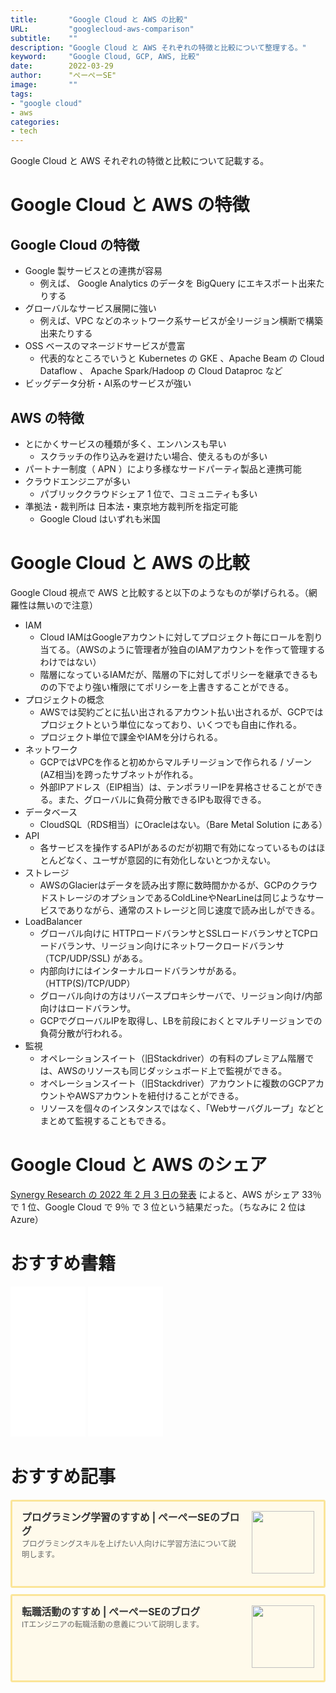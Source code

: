 ```yaml
---
title:       "Google Cloud と AWS の比較"
URL:         "googlecloud-aws-comparison"
subtitle:    ""
description: "Google Cloud と AWS それぞれの特徴と比較について整理する。"
keyword:     "Google Cloud, GCP, AWS, 比較"
date:        2022-03-29
author:      "ぺーぺーSE"
image:       ""
tags:
- "google cloud"
- aws
categories:
- tech
---
```


Google Cloud と AWS それぞれの特徴と比較について記載する。

<!--more-->

# Google Cloud と AWS の特徴

## Google Cloud の特徴

- Google 製サービスとの連携が容易
  - 例えば、 Google Analytics のデータを BigQuery にエキスポート出来たりする
- グローバルなサービス展開に強い
  - 例えば、VPC などのネットワーク系サービスが全リージョン横断で構築出来たりする
- OSS ベースのマネージドサービスが豊富
  - 代表的なところでいうと Kubernetes の GKE 、Apache Beam の Cloud Dataflow 、 Apache Spark/Hadoop の Cloud Dataproc など
- ビッグデータ分析・AI系のサービスが強い

## AWS の特徴

- とにかくサービスの種類が多く、エンハンスも早い
  - スクラッチの作り込みを避けたい場合、使えるものが多い
- パートナー制度（ APN ）により多様なサードパーティ製品と連携可能
- クラウドエンジニアが多い
  - パブリッククラウドシェア 1 位で、コミュニティも多い
- 準拠法・裁判所は 日本法・東京地方裁判所を指定可能
  - Google Cloud はいずれも米国

# Google Cloud と AWS の比較

Google Cloud 視点で AWS と比較すると以下のようなものが挙げられる。（網羅性は無いので注意）

- IAM
    - Cloud IAMはGoogleアカウントに対してプロジェクト毎にロールを割り当てる。（AWSのように管理者が独自のIAMアカウントを作って管理するわけではない）
    - 階層になっているIAMだが、階層の下に対してポリシーを継承できるものの下でより強い権限にてポリシーを上書きすることができる。
- プロジェクトの概念
    - AWSでは契約ごとに払い出されるアカウント払い出されるが、GCPではプロジェクトという単位になっており、いくつでも自由に作れる。
    - プロジェクト単位で課金やIAMを分けられる。
- ネットワーク
    - GCPではVPCを作ると初めからマルチリージョンで作られる / ゾーン(AZ相当)を跨ったサブネットが作れる。
    - 外部IPアドレス（EIP相当）は、テンポラリーIPを昇格させることができる。また、グローバルに負荷分散できるIPも取得できる。
- データベース
    - CloudSQL（RDS相当）にOracleはない。（Bare Metal Solution にある） 
- API
    - 各サービスを操作するAPIがあるのだが初期で有効になっているものはほとんどなく、ユーザが意図的に有効化しないとつかえない。
- ストレージ
    - AWSのGlacierはデータを読み出す際に数時間かかるが、GCPのクラウドストレージのオプションであるColdLineやNearLineは同じようなサービスでありながら、通常のストレージと同じ速度で読み出しができる。
- LoadBalancer
    - グローバル向けに HTTPロードバランサとSSLロードバランサとTCPロードバランサ、リージョン向けにネットワークロードバランサ（TCP/UDP/SSL) がある。
    - 内部向けにはインターナルロードバランサがある。（HTTP(S)/TCP/UDP）
    - グローバル向けの方はリバースプロキシサーバで、リージョン向け/内部向けはロードバランサ。
    - GCPでグローバルIPを取得し、LBを前段におくとマルチリージョンでの負荷分散が行われる。
- 監視
    - オペレーションスイート（旧Stackdriver）の有料のプレミアム階層では、AWSのリソースも同じダッシュボード上で監視ができる。
    - オペレーションスイート（旧Stackdriver）アカウントに複数のGCPアカウントやAWSアカウントを紐付けることができる。
    - リソースを個々のインスタンスではなく、「Webサーバグループ」などとまとめて監視することもできる。

# Google Cloud と AWS のシェア

[Synergy Research の 2022 年 2 月 3 日の発表](https://www.srgresearch.com/articles/as-quarterly-cloud-spending-jumps-to-over-50b-microsoft-looms-larger-in-amazons-rear-mirror) によると、AWS がシェア 33％ で 1 位、Google Cloud で 9％ で 3 位という結果だった。（ちなみに 2 位は Azure）

# おすすめ書籍

<!-- amazon affiliate kindle google cloud basics --->
<iframe sandbox="allow-popups allow-scripts allow-modals allow-forms allow-same-origin" style="width:120px;height:240px;" marginwidth="0" marginheight="0" scrolling="no" frameborder="0" src="//rcm-fe.amazon-adsystem.com/e/cm?lt1=_blank&bc1=000000&IS2=1&bg1=FFFFFF&fc1=000000&lc1=0000FF&t=tanakakns-22&language=ja_JP&o=9&p=8&l=as4&m=amazon&f=ifr&ref=as_ss_li_til&asins=B09DP1BR35&linkId=cfdf74ae820a1204fd3aae3a2d07d272"></iframe>

<!-- amazon affiliate kindle aws basics --->
<iframe sandbox="allow-popups allow-scripts allow-modals allow-forms allow-same-origin" style="width:120px;height:240px;" marginwidth="0" marginheight="0" scrolling="no" frameborder="0" src="//rcm-fe.amazon-adsystem.com/e/cm?lt1=_blank&bc1=000000&IS2=1&bg1=FFFFFF&fc1=000000&lc1=0000FF&t=tanakakns-22&language=ja_JP&o=9&p=8&l=as4&m=amazon&f=ifr&ref=as_ss_li_til&asins=B08QTQBJKZ&linkId=b2aea688fd22ddb6076a65af2f9c3738"></iframe>

# おすすめ記事

<!-- プログラミング学習のすすめ -->
<div class="blogcardfu" style="width:auto;max-width:9999px;border:3px solid #FBE599;border-radius:3px;margin:10px 0;padding:15px;line-height:1.4;text-align:left;background:#FFFAEB;"><a href="https://blog.pepese.com/article-programing-learning" target="_blank" style="display:block;text-decoration:none;"><span class="blogcardfu-image" style="float:right;width:100px;padding:0 0 0 10px;margin:0 0 5px 5px;"><img src="https://images.weserv.nl/?w=100&url=ssl:blog.pepese.com/img/yaruwo.gif" width="100" style="width:100%;height:auto;max-height:100px;min-width:0;border:0 none;margin:0;"></span><br style="display:none"><span class="blogcardfu-title" style="font-size:112.5%;font-weight:700;color:#333333;margin:0 0 5px 0;">プログラミング学習のすすめ | ぺーぺーSEのブログ</span><br><span class="blogcardfu-content" style="font-size:87.5%;font-weight:400;color:#666666;">プログラミングスキルを上げたい人向けに学習方法について説明します。</span><br><span style="clear:both;display:block;overflow:hidden;height:0;">&nbsp;</span></a></div>

<!-- 転職活動のすすめ -->
<div class="blogcardfu" style="width:auto;max-width:9999px;border:3px solid #FBE599;border-radius:3px;margin:10px 0;padding:15px;line-height:1.4;text-align:left;background:#FFFAEB;"><a href="https://blog.pepese.com/article-job-changing" target="_blank" style="display:block;text-decoration:none;"><span class="blogcardfu-image" style="float:right;width:100px;padding:0 0 0 10px;margin:0 0 5px 5px;"><img src="https://images.weserv.nl/?w=100&url=ssl:blog.pepese.com/img/yaruwo.gif" width="100" style="width:100%;height:auto;max-height:100px;min-width:0;border:0 none;margin:0;"></span><br style="display:none"><span class="blogcardfu-title" style="font-size:112.5%;font-weight:700;color:#333333;margin:0 0 5px 0;">転職活動のすすめ | ぺーぺーSEのブログ</span><br><span class="blogcardfu-content" style="font-size:87.5%;font-weight:400;color:#666666;">ITエンジニアの転職活動の意義について説明します。</span><br><span style="clear:both;display:block;overflow:hidden;height:0;">&nbsp;</span></a></div>